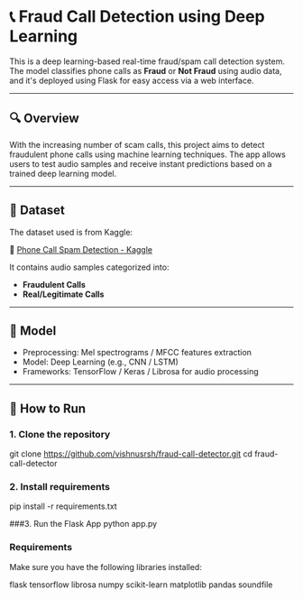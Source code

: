 # 📞 Fraud Call Detection using Deep Learning

This is a deep learning-based real-time fraud/spam call detection system. The model classifies phone calls as **Fraud** or **Not Fraud** using audio data, and it's deployed using Flask for easy access via a web interface.

---

## 🔍 Overview

With the increasing number of scam calls, this project aims to detect fraudulent phone calls using machine learning techniques. The app allows users to test audio samples and receive instant predictions based on a trained deep learning model.

---

## 📂 Dataset

The dataset used is from Kaggle:

🔗 [Phone Call Spam Detection - Kaggle](https://www.kaggle.com/datasets/vemisettipavanbalaji/phone-call-spam-detection)

It contains audio samples categorized into:
- **Fraudulent Calls**
- **Real/Legitimate Calls**

---

## 🧠 Model

- Preprocessing: Mel spectrograms / MFCC features extraction
- Model: Deep Learning (e.g., CNN / LSTM)
- Frameworks: TensorFlow / Keras / Librosa for audio processing

---

## 🚀 How to Run

### 1. Clone the repository


git clone https://github.com/vishnusrsh/fraud-call-detector.git
cd fraud-call-detector

### 2. Install requirements
pip install -r requirements.txt

###3. Run the Flask App
python app.py

### Requirements
Make sure you have the following libraries installed:

flask
tensorflow
librosa
numpy
scikit-learn
matplotlib
pandas
soundfile
